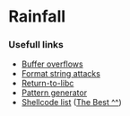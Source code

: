 # Rainfall

### Usefull links
- [Buffer overflows](https://beta.hackndo.com/buffer-overflow/)
- [Format string attacks](https://axcheron.github.io/exploit-101-format-strings/)
- [Return-to-libc](https://beta.hackndo.com/retour-a-la-libc/)
- [Pattern generator](https://wiremask.eu/tools/buffer-overflow-pattern-generator/)
- [Shellcode list](http://shell-storm.org/shellcode/) ([The Best ^^](https://shell-storm.org/shellcode/files/shellcode-575.html))
